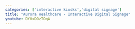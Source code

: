 ```yaml
---
categories: ['interactive kiosks','digital signage']
title: "Aurora Healthcare - Interactive Digital Signage"
youtube: DY0xDOzTOqA
---
```


